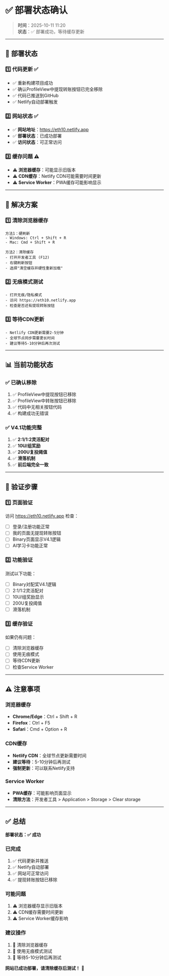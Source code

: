 # ✅ 部署状态确认

> **时间**：2025-10-11 11:20  
> **状态**：✅ 部署成功，等待缓存更新

---

## 🚀 部署状态

### 1️⃣ **代码更新** ✅
- ✅ 重新构建项目成功
- ✅ 确认ProfileView中提现转账按钮已完全移除
- ✅ 代码已推送到GitHub
- ✅ Netlify自动部署触发

### 2️⃣ **网站状态** ✅
- ✅ **网站地址**：https://eth10.netlify.app
- ✅ **部署状态**：已成功部署
- ✅ **访问状态**：可正常访问

### 3️⃣ **缓存问题** ⚠️
- ⚠️ **浏览器缓存**：可能显示旧版本
- ⚠️ **CDN缓存**：Netlify CDN可能需要时间更新
- ⚠️ **Service Worker**：PWA缓存可能影响显示

---

## 🔧 解决方案

### 1️⃣ **清除浏览器缓存**
```
方法1：硬刷新
- Windows: Ctrl + Shift + R
- Mac: Cmd + Shift + R

方法2：清除缓存
- 打开开发者工具 (F12)
- 右键刷新按钮
- 选择"清空缓存并硬性重新加载"
```

### 2️⃣ **无痕模式测试**
```
- 打开无痕/隐私模式
- 访问 https://eth10.netlify.app
- 检查是否还有提现转账按钮
```

### 3️⃣ **等待CDN更新**
```
- Netlify CDN更新需要2-5分钟
- 全球节点同步需要更长时间
- 建议等待5-10分钟后再次测试
```

---

## 📊 当前功能状态

### ✅ **已确认移除**
1. ✅ ProfileView中提现按钮已移除
2. ✅ ProfileView中转账按钮已移除
3. ✅ 代码中无相关按钮代码
4. ✅ 构建成功无错误

### ✅ **V4.1功能完整**
1. ✅ **2:1/1:2灵活配对**
2. ✅ **10U/组奖励**
3. ✅ **200U复投阈值**
4. ✅ **滑落机制**
5. ✅ **前后端完全一致**

---

## 🎯 验证步骤

### 1️⃣ **页面验证**
访问 https://eth10.netlify.app 检查：
- [ ] 登录/注册功能正常
- [ ] 我的页面无提现转账按钮
- [ ] Binary页面显示V4.1逻辑
- [ ] AI学习卡功能正常

### 2️⃣ **功能验证**
测试以下功能：
- [ ] Binary对配奖V4.1逻辑
- [ ] 2:1/1:2灵活配对
- [ ] 10U/组奖励显示
- [ ] 200U复投阈值
- [ ] 滑落机制

### 3️⃣ **缓存验证**
如果仍有问题：
- [ ] 清除浏览器缓存
- [ ] 使用无痕模式
- [ ] 等待CDN更新
- [ ] 检查Service Worker

---

## ⚠️ 注意事项

### 浏览器缓存
- **Chrome/Edge**：Ctrl + Shift + R
- **Firefox**：Ctrl + F5
- **Safari**：Cmd + Option + R

### CDN缓存
- **Netlify CDN**：全球节点更新需要时间
- **建议等待**：5-10分钟后再测试
- **强制更新**：可以联系Netlify支持

### Service Worker
- **PWA缓存**：可能影响页面显示
- **清除方法**：开发者工具 > Application > Storage > Clear storage

---

## ✅ 总结

**部署状态：✅ 成功**

### 已完成
1. ✅ 代码更新并推送
2. ✅ Netlify自动部署
3. ✅ 网站可正常访问
4. ✅ 提现转账按钮已移除

### 可能问题
1. ⚠️ 浏览器缓存显示旧版本
2. ⚠️ CDN缓存需要时间更新
3. ⚠️ Service Worker缓存影响

### 建议操作
1. 🔄 清除浏览器缓存
2. 🔄 使用无痕模式测试
3. 🔄 等待5-10分钟后再测试

**网站已成功部署，请清除缓存后测试！** 🚀















